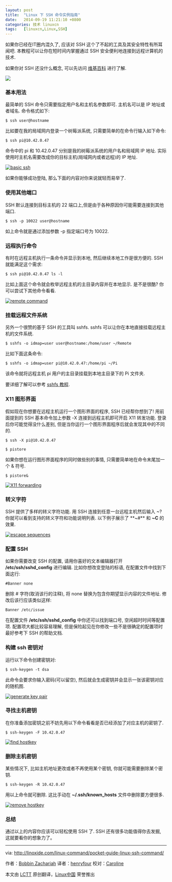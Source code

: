 ```yaml
---
layout: post
title:	"Linux 下 SSH 命令实例指南"
date:	2014-09-19 11:21:10 +0800 
categories:	技术 linuxcn 
tags:	[linuxcn,Linux,SSH]
---
```



如果你已经在IT圈内混久了, 应该对 SSH 这个了不起的工具及其安全特性有所耳闻吧. 本教程可以让你在短时间内掌握通过 SSH 安全便利地连接到远程计算机的技术.


如果你对 SSH 还没什么概念, 可以先访问 [维基百科](http://en.wikipedia.org/wiki/Secure_Shell) 进行了解.


![](/Asserts/Images//attachment/album/201409/19/111947i1cwfxw266wtizcj.jpg)


### 基本用法


最简单的 SSH 命令只需要指定用户名和主机名参数即可. 主机名可以是 IP 地址或者域名. 命令格式如下:



```
$ ssh user@hostname

```

比如要在我的局域网内登录一个树莓派系统, 只需要简单的在命令行输入如下命令:



```
$ ssh pi@10.42.0.47

```

命令中的 pi 和 10.42.0.47 分别是我的树莓派系统的用户名和局域网 IP 地址. 实际使用时主机名需要改成你的目标主机(局域网内或者远程)的 IP 地址.


[![basic ssh](https://camo.githubusercontent.com/1e43983e7bac8f1f42b6d584925a7e061d0e4065/687474703a2f2f6c696e6f786964652e636f6d2f77702d636f6e74656e742f75706c6f6164732f323031342f30382f62617369632d7373682e706e67)](https://camo.githubusercontent.com/1e43983e7bac8f1f42b6d584925a7e061d0e4065/687474703a2f2f6c696e6f786964652e636f6d2f77702d636f6e74656e742f75706c6f6164732f323031342f30382f62617369632d7373682e706e67)


如果你能够成功登陆, 那么下面的内容对你来说就轻而易举了.


### 使用其他端口


SSH 默认连接到目标主机的 22 端口上,但是由于各种原因你可能需要连接到其他端口.



```
$ ssh -p 10022 user@hostname

```

如上命令就是通过添加参数 -p 指定端口号为 10022.


### 远程执行命令


有时在远程主机执行一条命令并显示到本地, 然后继续本地工作是很方便的. SSH 就能满足这个需求:



```
$ ssh pi@10.42.0.47 ls -l

```

比如上面这个命令就会枚举远程主机的主目录内容并在本地显示. 是不是很酷? 你可以尝试下其他命令看看.


[![remote command](https://camo.githubusercontent.com/c903546aabf7fbc3bb801a2272e596ea71cb205c/687474703a2f2f6c696e6f786964652e636f6d2f77702d636f6e74656e742f75706c6f6164732f323031342f30382f72656d6f74652d636f6d6d616e642e706e67)](https://camo.githubusercontent.com/c903546aabf7fbc3bb801a2272e596ea71cb205c/687474703a2f2f6c696e6f786964652e636f6d2f77702d636f6e74656e742f75706c6f6164732f323031342f30382f72656d6f74652d636f6d6d616e642e706e67)


### 挂载远程文件系统


另外一个很赞的基于 SSH 的工具叫 sshfs. sshfs 可以让你在本地直接挂载远程主机的文件系统.



```
$ sshfs -o idmap=user user@hostname:/home/user ~/Remote

```

比如下面这条命令:



```
$ sshfs -o idmap=user pi@10.42.0.47:/home/pi ~/Pi

```

该命令就将远程主机 pi 用户的主目录挂载到本地主目录下的 Pi 文件夹.


要详细了解可以参考 [sshfs 教程](http://linoxide.com/how-tos/sshfs-mount-remote-directories/).


### X11 图形界面


假如现在你想要在远程主机运行一个图形界面的程序, SSH 已经帮你想到了! 用前面提到的 SSH 基本命令加上参数 -X 连接到远程主机即可开启 X11 转发功能. 登录后你可能觉得没什么差别, 但是当你运行一个图形界面程序后就会发现其中的不同的.



```
$ ssh -X pi@10.42.0.47

$ pistore

```

如果你想在运行图形界面程序的同时做些别的事情, 只需要简单地在命令末尾加一个 & 符号.



```
$ pistore&

```

[![X11 forwarding](https://camo.githubusercontent.com/d715e18be2f1f129dbbf9a15b746b5dd9e47abf8/687474703a2f2f6c696e6f786964652e636f6d2f77702d636f6e74656e742f75706c6f6164732f323031342f30382f5831312d666f7277617264696e672e706e67)](https://camo.githubusercontent.com/d715e18be2f1f129dbbf9a15b746b5dd9e47abf8/687474703a2f2f6c696e6f786964652e636f6d2f77702d636f6e74656e742f75706c6f6164732f323031342f30382f5831312d666f7277617264696e672e706e67)


### 转义字符


SSH 提供了多样的转义字符功能. 用 SSH 连接到任意一台远程主机然后输入 ~? 你就可以看到支持的转义字符和功能说明列表. 以下例子展示了 **~#** 和 **~C** 的效果.


[![escape sequences](https://camo.githubusercontent.com/ddd855602a65b0186b86f9ef51005fc3f2af8072/687474703a2f2f6c696e6f786964652e636f6d2f77702d636f6e74656e742f75706c6f6164732f323031342f30382f6573636170652d73657175656e6365732e706e67)](https://camo.githubusercontent.com/ddd855602a65b0186b86f9ef51005fc3f2af8072/687474703a2f2f6c696e6f786964652e636f6d2f77702d636f6e74656e742f75706c6f6164732f323031342f30382f6573636170652d73657175656e6365732e706e67)


### 配置 SSH


如果你需要改变 SSH 的配置, 请用你喜好的文本编辑器打开 **/etc/ssh/sshd\_config** 进行编辑. 比如你想改变登陆的标语, 在配置文件中找到下面这行:



```
#Banner none

```

删除 # 字符(取消该行的注释), 将 none 替换为包含你期望显示内容的文件地址. 修改后该行应该类似这样:



```
Banner /etc/issue

```

在配置文件 **/etc/ssh/sshd\_config** 中你还可以找到端口号, 空闲超时时间等配置项. 配置项大都比较容易理解, 但是保险起见在你修改一些不是很确定的配置项时最好参考下 SSH 的帮助文档.


### 构建 ssh 密钥对


运行以下命令创建密钥对:



```
$ ssh-keygen -t dsa

```

此命令会要求你输入密码(可以留空), 然后就会生成密钥并会显示一张该密钥对应的随机图.


[![generate key pair](https://camo.githubusercontent.com/0390da4566f00cdd946e2e2b7468cffdf20ce333/687474703a2f2f6c696e6f786964652e636f6d2f77702d636f6e74656e742f75706c6f6164732f323031342f30382f67656e65726174652d6b65792d706169722e706e67)](https://camo.githubusercontent.com/0390da4566f00cdd946e2e2b7468cffdf20ce333/687474703a2f2f6c696e6f786964652e636f6d2f77702d636f6e74656e742f75706c6f6164732f323031342f30382f67656e65726174652d6b65792d706169722e706e67)


### 寻找主机密钥


在你准备添加密钥之前不妨先用以下命令看看是否已经添加了对应主机的密钥了.



```
$ ssh-keygen -F 10.42.0.47

```

[![find hostkey](https://camo.githubusercontent.com/6d28a8efb78372999be68dc92e7b1f627688f9b9/687474703a2f2f6c696e6f786964652e636f6d2f77702d636f6e74656e742f75706c6f6164732f323031342f30382f66696e642d686f73746b65792e706e67)](https://camo.githubusercontent.com/6d28a8efb78372999be68dc92e7b1f627688f9b9/687474703a2f2f6c696e6f786964652e636f6d2f77702d636f6e74656e742f75706c6f6164732f323031342f30382f66696e642d686f73746b65792e706e67)


### 删除主机密钥


某些情况下, 比如主机地址更改或者不再使用某个密钥, 你就可能需要删除某个密钥.



```
$ ssh-keygen -R 10.42.0.47

```

用以上命令就可删除. 这比手动在 **~/.ssh/known\_hosts** 文件中删除要方便很多.


[![remove hostkey](https://camo.githubusercontent.com/24b1022ed842b3bc5f44253f0a48ae81991188ab/687474703a2f2f6c696e6f786964652e636f6d2f77702d636f6e74656e742f75706c6f6164732f323031342f30382f72656d6f76652d686f73746b65792e706e67)](https://camo.githubusercontent.com/24b1022ed842b3bc5f44253f0a48ae81991188ab/687474703a2f2f6c696e6f786964652e636f6d2f77702d636f6e74656e742f75706c6f6164732f323031342f30382f72656d6f76652d686f73746b65792e706e67)


### 总结


通过以上的内容你应该可以轻松使用 SSH 了. SSH 还有很多功能值得你去发掘, 这就要看你的想象力了。




---


via: <http://linoxide.com/linux-command/pocket-guide-linux-ssh-command/>


作者：[Bobbin Zachariah](http://linoxide.com/author/bobbin/) 译者：[henryfour](https://github.com/henryfour) 校对：[Caroline](https://github.com/carolinewuyan)


本文由 [LCTT](https://github.com/LCTT/TranslateProject) 原创翻译，[Linux中国](http://linux.cn/) 荣誉推出
